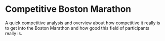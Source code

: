 # Competitive Boston Marathon
A quick competitive analysis and overview about how competitive it really is to get into the Boston Marathon and how good this field of participants really is.
